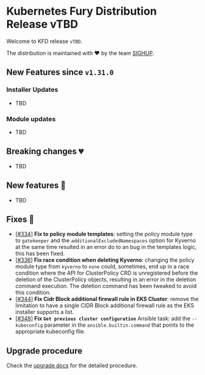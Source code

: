 # Kubernetes Fury Distribution Release vTBD

Welcome to KFD release `vTBD`.

The distribution is maintained with ❤️ by the team [SIGHUP](https://sighup.io/).

## New Features since `v1.31.0`

### Installer Updates

- TBD

### Module updates

- TBD

## Breaking changes 💔

- TBD

## New features 🌟

- TBD

## Fixes 🐞

- [[#334](https://github.com/sighupio/fury-distribution/pull/334)] **Fix to policy module templates**: setting the policy module type to `gatekeeper` and the `additionalExcludedNamespaces` option for Kyverno at the same time resulted in an error do to an bug in the templates logic, this has been fixed.
- [[#336](https://github.com/sighupio/fury-distribution/pull/336)] **Fix race condition when deleting Kyverno**: changing the policy module type from `kyverno` to `none` could, sometimes, end up in a race condition where the API for ClusterPolicy CRD is unregistered before the deletion of the ClusterPolicy objects, resulting in an error in the deletion command execution. The deletion command has been tweaked to avoid this condition.
- [[#344](https://github.com/sighupio/fury-distribution/pull/344)] **Fix Cidr Block additional firewall rule in EKS Cluster**: remove the limitation to have a single CIDR Block additional firewall rule as the EKS installer supports a list.
- [[#348](https://github.com/sighupio/fury-distribution/pull/348)] **Fix `Get previous cluster configuration`** Ansible task: add the `--kubeconfig` parameter in the `ansible.builtin.command` that points to the appropriate kubeconfig file.

## Upgrade procedure

Check the [upgrade docs](https://docs.kubernetesfury.com/docs/installation/upgrades) for the detailed procedure.
